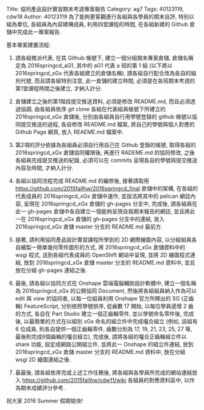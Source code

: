 Title: 協同產品設計實習期末考週專案報告
Category: ag7
Tags: 40123119, cdw18
Author: 40123119
為了能夠更客觀進行各組與各學員的期末自評, 特別以組為單位, 各組員為內容建構成員, 利用四堂課程的時間, 在各組新建的 Github 倉儲中完成此一專案報告.

<!-- PELICAN_END_SUMMARY -->

基本專案建置流程:

1. 請各組推派代表, 在其 Github 帳號下, 建立一個分組期末專案倉儲, 倉儲名稱定為 2016springcd_aG1, 其中的 aG1 代表 a 班的第 1 組 (以下將以 2016springcd_xGx 代表各組建立的倉儲名稱),  請各組自行配合改為各自的組別代號, 而且請各組特別注意, 此一倉儲的建立時間, 必須是在各班期末考週的第1堂課程時間之後建立, 才納入計分.

2. 倉儲建立之後的第1階段提交推送資料, 必須是修改 README.md, 而且必須透過協調, 由各組員依序 git clone 各組在代表組員帳號下所建立的 2016springcd_xGx 倉儲後, 分別由各組員自行用學號登錄的 github 帳號以協同提交推送的過程, 各自修改 README.md 檔案, 將自己的學號與個人對應的 Github Page 網頁, 放入 REAEME.md 檔案中.

3. 第2項的評分依據為各組員必須自行用自己在 Github 登錄的帳號, 取得各組的 2016springcd_xGx 倉儲協同權限後, 再進行 RADEME.md 的協同修改, 之後各組員完成提交推送的紀錄, 必須可以在 commits 呈現各自的學號與提交推送內容及時間, 才納入計分.

4. 各組以協同流程完成 README.md 的編修後, 接著請取用 <a href="https://github.com/2015fallhw/2016springcd_final">https://github.com/2015fallhw/2016springcd_final</a> 倉儲中的架構, 在各組的代表成員的 2016springcd_xGx 倉儲中運作, 並設法將其中的 pelican 網誌內容, 呈現在 2016springcd_xGx 倉儲的 gh-pages 分支中, 完成後, 請各組員在此一 gh-pages 倉儲中各自建立一個能夠呈現自我期末報告的網誌, 並且將此一在 2016springcd_xGx 倉儲的 gh-pages 分支中的連結, 放入 2016springcd_xGx 倉儲 master 分支的 README.md 最前方.

5. 接著, 請利用協同產品設計實習課程所學到的 2D 網際繪圖內容, 以分組組員各自繪製一簡單幾何零件圖形的方式, 將 2016springcd_xGx 倉儲資料中的 wsgi 程式, 送到各組代表成員的 OpenShift 網站中呈現, 並將 2D 繪圖程式連結, 放到 2016springcd_xGx 倉儲 master 分支的 README.md 資料中, 並且放在分組 gh-pages 連結之後.

6. 最後, 請各組以協同方式在 Onshape 雲端電腦輔助設計軟體中, 建立一個名稱為 2016springcd_xGx 的公開協同 Document, 然後將各組組員納入作為可以 edit 與 view 的協同者, 以每一位組員利用 Onshape 官方所釋出的 SG (正齒輪) FeatureScript, 分別依照學號排序, 從齒數 17 開始, 以每位學員遞增 2 齒的方式, 各自在 Part Studio 建立一個正齒輪零件, 並以學號命名零件後, 完成後, 以最簡單的方式在以組別 xGx 命名的組立件中完成囓合組立 (例如, 該組有 6 位成員, 則各自提供一個正齒輪零件, 齒數分別為 17, 19, 21, 23, 25, 27 等, 最後則完成6個齒輪的囓合組立), 完成後, 請將各組的囓合正齒輪組立件以 share 功能, 設定成網路公開組立件, 並將此一 Onshape 的組立件連結, 放到 2016springcd_xGx 倉儲 master 分支的 README.md 資料中, 放在分組 wsgi 2D 繪圖連結之後.

7. 最最後, 請各組依序完成上述工作任務後, 將各組與各學員所完成的網站連結放入 <a href="https://github.com/2015fallhw/cdw11/wiki">https://github.com/2015fallhw/cdw11/wiki</a> 各組員的對應資料區中, 以作為期末成績評分參考.

祝大家 2016 Summer 假期愉快!


